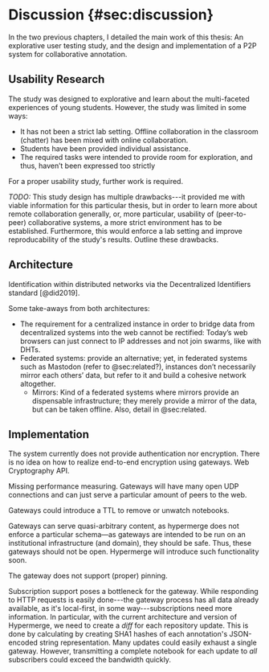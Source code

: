 # Discussion {#sec:discussion}

In the two previous chapters, I detailed the main work of this thesis: An explorative user testing study, and the design and implementation of a P2P system for collaborative annotation.

## Usability Research

The study was designed to explorative and learn about the multi-faceted experiences of young students. However, the study was limited in some ways:

* It has not been a strict lab setting. Offline collaboration in the classroom (chatter) has been mixed with online collaboration.
* Students have been provided individual assistance.
* The required tasks were intended to provide room for exploration, and thus, haven’t been expressed too strictly

For a proper usability study, further work is required.

_TODO:_ This study design has multiple drawbacks---it provided me with viable information for this particular thesis, but in order to learn more about remote collaboration generally, or, more particular, usability of (peer-to-peer) collaborative systems, a more strict environment has to be established. Furthermore, this would enforce a lab setting and improve reproducability of the study's results. Outline these drawbacks.

## Architecture

Identification within distributed networks via the Decentralized Identifiers standard [@did2019].

Some take-aways from both architectures:

* The requirement for a centralized instance in order to bridge data from decentralized systems into the web cannot be rectified: Today’s web browsers can just connect to IP addresses and not join swarms, like with DHTs.
* Federated systems: provide an alternative; yet, in federated systems such as Mastodon (refer to @sec:related?), instances don’t necessarily mirror each others’ data, but refer to it and build a cohesive network altogether.
	* Mirrors: Kind of a federated systems where mirrors provide an dispensable infrastructure; they merely provide a mirror of the data, but can be taken offline. Also, detail in @sec:related.

## Implementation

The system currently does not provide authentication nor encryption. There is no idea on how to realize end-to-end encryption using gateways. Web Cryptography API.

Missing performance measuring. Gateways will have many open UDP connections and can just serve a particular amount of peers to the web.

Gateways could introduce a TTL to remove or unwatch notebooks.

Gateways can serve quasi-arbitrary content, as hypermerge does not enforce a particular schema—as gateways are intended to be run on an institutional infrastructure (and domain), they should be safe. Thus, these gateways should not be open. Hypermerge will introduce such functionality soon.

The gateway does not support (proper) pinning.

Subscription support poses a bottleneck for the gateway. While responding to HTTP requests is easily done---the gateway process has all data already available, as it's local-first, in some way---subscriptions need more information. In particular, with the current architecture and version of Hypermerge, we need to create a _diff_ for each repository update. This is done by calculating by creating SHA1 hashes of each annotation's JSON-encoded string representation. Many updates could easily exhaust a single gateway. However, transmitting a complete notebook for each update to _all_ subscribers could exceed the bandwidth quickly.


